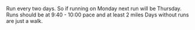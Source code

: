 Run every two days. So if running on Monday next run will be Thursday.
Runs should be at 9:40 - 10:00 pace and at least 2 miles
Days without runs are just a walk.